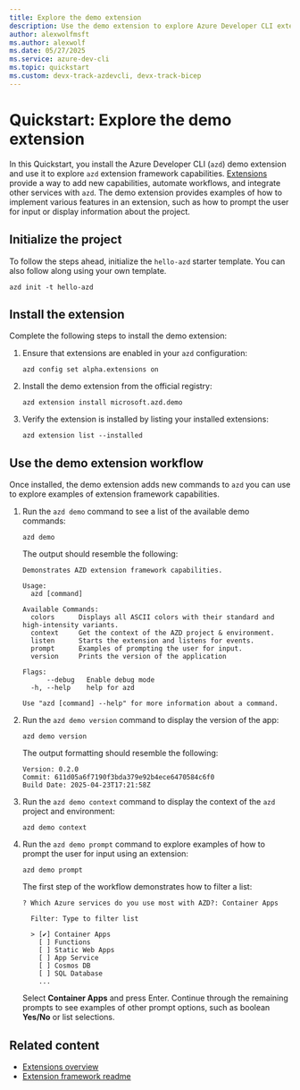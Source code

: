 ```yaml
---
title: Explore the demo extension
description: Use the demo extension to explore Azure Developer CLI extension capabilities.
author: alexwolfmsft
ms.author: alexwolf
ms.date: 05/27/2025
ms.service: azure-dev-cli
ms.topic: quickstart
ms.custom: devx-track-azdevcli, devx-track-bicep
---
```


# Quickstart: Explore the demo extension

In this Quickstart, you install the Azure Developer CLI (`azd`) demo extension and use it to explore `azd` extension framework capabilities. [Extensions](overview.md) provide a way to add new capabilities, automate workflows, and integrate other services with `azd`. The demo extension provides examples of how to implement various features in an extension, such as how to prompt the user for input or display information about the project.

## Initialize the project

To follow the steps ahead, initialize the `hello-azd` starter template. You can also follow along using your own template.

```azdeveloper
azd init -t hello-azd
```

## Install the extension

Complete the following steps to install the demo extension:

1. Ensure that extensions are enabled in your `azd` configuration:

    ```azdeveloper
    azd config set alpha.extensions on
    ```

1. Install the demo extension from the official registry:

    ```azdeveloper
    azd extension install microsoft.azd.demo
    ```

1. Verify the extension is installed by listing your installed extensions:

    ```azdeveloper
    azd extension list --installed
    ```

## Use the demo extension workflow

Once installed, the demo extension adds new commands to `azd` you can use to explore examples of extension framework capabilities.

1. Run the `azd demo` command to see a list of the available demo commands:

    ```azdeveloper
    azd demo
    ```

    The output should resemble the following:

    ```output
    Demonstrates AZD extension framework capabilities.
    
    Usage:
      azd [command]
    
    Available Commands:
      colors      Displays all ASCII colors with their standard and high-intensity variants.        
      context     Get the context of the AZD project & environment.
      listen      Starts the extension and listens for events.
      prompt      Examples of prompting the user for input.
      version     Prints the version of the application
    
    Flags:
          --debug   Enable debug mode
      -h, --help    help for azd
    
    Use "azd [command] --help" for more information about a command.
    ```

1. Run the `azd demo version` command to display the version of the app:

    ```azdeveloper
    azd demo version
    ```

    The output formatting should resemble the following:

    ```output
    Version: 0.2.0
    Commit: 611d05a6f7190f3bda379e92b4ece6470584c6f0
    Build Date: 2025-04-23T17:21:58Z
    ```

1. Run the `azd demo context` command to display the context of the `azd` project and environment:

    ```azdeveloper
    azd demo context
    ```

1. Run the `azd demo prompt` command to explore examples of how to prompt the user for input using an extension:

    ```azdeveloper
    azd demo prompt
    ```

    The first step of the workflow demonstrates how to filter a list:

    ```output
    ? Which Azure services do you use most with AZD?: Container Apps

      Filter: Type to filter list
    
      > [✔] Container Apps
        [ ] Functions
        [ ] Static Web Apps
        [ ] App Service
        [ ] Cosmos DB
        [ ] SQL Database
        ...
    ````

    Select **Container Apps** and press Enter. Continue through the remaining prompts to see examples of other prompt options, such as boolean **Yes/No** or list selections.

## Related content

- [Extensions overview](overview.md)
- [Extension framework readme](https://github.com/Azure/azure-dev/blob/main/cli/azd/docs/extension-framework.md)

